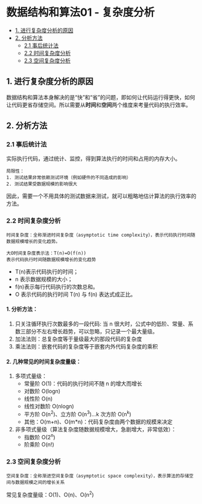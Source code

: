 # 数据结构和算法01 - 复杂度分析
<!-- TOC -->
- [1. 进行复杂度分析的原因](#1-进行复杂度分析的原因)
- [2. 分析方法](#2-分析方法)
    - [2.1 事后统计法](#21-事后统计法)
    - [2.2 时间复杂度分析](#22-时间复杂度分析)
    - [2.3 空间复杂度分析](#23-空间复杂度分析)
<!-- /TOC -->

## 1. 进行复杂度分析的原因

数据结构和算法本身解决的是“快”和“省”的问题，即如何让代码运行得更快，如何让代码更省存储空间。所以需要从**时间**和**空间**两个维度来考量代码的执行效率。

## 2. 分析方法

### 2.1 事后统计法

实际执行代码，通过统计、监控，得到算法执行的时间和占用的内存大小。

    局限性：
    1. 测试结果非常依赖测试环境（例如硬件的不同造成的影响）
    2. 测试结果受数据规模的影响很大

因此，需要一个不用具体的测试数据来测试，就可以粗略地估计算法的执行效率的方法。

### 2.2 时间复杂度分析

```
时间复杂度：全称渐进时间复杂度（asymptotic time complexity），表示代码执行时间随数据规模增长的变化趋势。

大O时间复杂度表示法：T(n)=O(f(n))
表示代码执行时间随数据规模增长的变化趋势
```

- T(n)表示代码执行的时间；
- n 表示数据规模的大小；
- f(n)表示每行代码执行的次数总和。
- O 表示代码的执行时间 T(n) 与 f(n) 表达式成正比。

#### 1. 分析方法：

1. 只关注循环执行次数最多的一段代码: 当 n 很大时，公式中的低阶、常量、系数三部分不左右增长趋势，可以忽略，只记录一个最大量级。
2. 加法法则：总复杂度等于量级最大的那段代码的复杂度
3. 乘法法则：嵌套代码的复杂度等于嵌套内外代码复杂度的乘积

#### 2. 几种常见的时间复杂度量级：

1. 多项式量级：
   - 常量阶 O(1)：代码的执行时间不随 n 的增大而增长
   - 对数阶 O(logn)
   - 线性阶 O(n)
   - 线性对数阶 O(nlogn)
   - 平方阶 O(n<sup>2</sup>)、立方阶 O(n<sup>3</sup>)...k 次方阶 O(n<sup>k</sup>)
   - 其他：O(m+n)、O(m\*n)：代码复杂度由两个数据的规模来决定
2. 非多项式量级（算法复杂度随数据规模增大，急剧增大，非常低效）：
   - 指数阶 O(2<sup>n</sup>)
   - 阶乘阶 O(n!)

### 2.3 空间复杂度分析

    空间复杂度：全称渐进空间复杂度（asymptotic space complexity），表示算法的存储空间与数据规模之间的增长关系

常见复杂度量级：O(1)、O(n)、O(n<sup>2</sup>)
